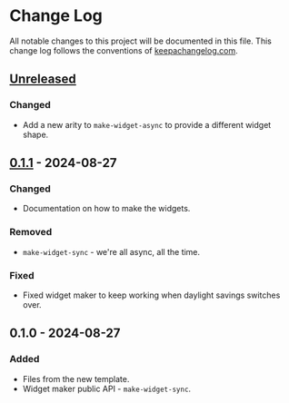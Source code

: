 # Change Log
All notable changes to this project will be documented in this file. This change log follows the conventions of [keepachangelog.com](http://keepachangelog.com/).

## [Unreleased]
### Changed
- Add a new arity to `make-widget-async` to provide a different widget shape.

## [0.1.1] - 2024-08-27
### Changed
- Documentation on how to make the widgets.

### Removed
- `make-widget-sync` - we're all async, all the time.

### Fixed
- Fixed widget maker to keep working when daylight savings switches over.

## 0.1.0 - 2024-08-27
### Added
- Files from the new template.
- Widget maker public API - `make-widget-sync`.

[Unreleased]: https://sourcehost.site/your-name/clojure-book/compare/0.1.1...HEAD
[0.1.1]: https://sourcehost.site/your-name/clojure-book/compare/0.1.0...0.1.1
